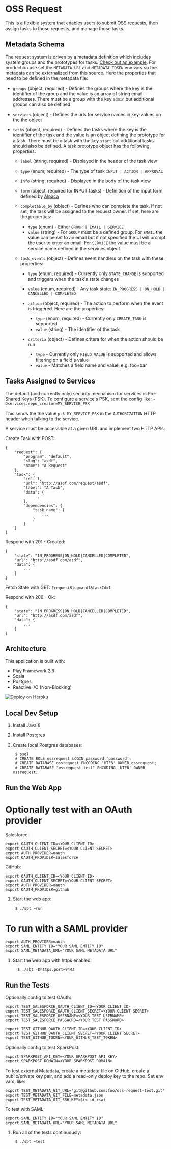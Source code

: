OSS Request
====================

This is a flexible system that enables users to submit OSS requests, then assign tasks to those requests, and manage those tasks.

Metadata Schema
---------------

The request system is driven by a metadata definition which includes system groups and the prototypes for tasks.  [Check out an example](examples/metadata.json).  For production use set the `METADATA_URL` and `METADATA_TOKEN` env vars so the metadata can be externalized from this source.  Here the properties that need to be defined in the metadata file:

- `groups` (object, required) - Defines the groups where the key is the identifier of the group and the value is an array of string email addresses.  There must be a group with the key `admin` but additional groups can also be defined.
- `services` (object) - Defines the urls for service names in key-values on the the object
- `tasks` (object, required) - Defines the tasks where the key is the identifier of the task and the value is an object defining the prototype for a task.  There must be a task with the key `start` but additional tasks should also be defined.  A task prototype object has the following properties:

    - `label` (string, required) - Displayed in the header of the task view
    - `type` (enum, required) - The type of task `INPUT | ACTION | APPROVAL`
    - `info` (string, required) - Displayed in the body of the task view
    - `form` (object, required for INPUT tasks) - Definition of the input form defined by [Alpaca](http://www.alpacajs.org)
    - `completable_by` (object) - Defines who can complete the task.  If not set, the task will be assigned to the request owner. If set, here are the properties:

        - `type` (enum) - Either `GROUP | EMAIL | SERVICE`
        - `value` (string) - For `GROUP` must be a defined group.  For `EMAIL` the value can be set to an email but if not specified the UI will prompt the user to enter an email.  For `SERVICE` the value must be a service name defined in the services object.

    - `task_events` (object) - Defines event handlers on the task with these properties:

        - `type` (enum, required) - Currently only `STATE_CHANGE` is supported and triggers when the task's state changes
        - `value` (enum, required) - Any task state: `IN_PROGRESS | ON_HOLD | CANCELLED | COMPLETED`
        - `action` (object, required) - The action to perform when the event is triggered.  Here are the properties:

            - `type` (enum, required) - Currently only `CREATE_TASK` is supported
            - `value` (string) - The identifier of the task

        - `criteria` (object) - Defines critera for when the action should be run
            - `type` - Currently only `FIELD_VALUE` is supported and allows filtering on a field's value
            - `value` - Matches a field name and value, e.g. foo=bar


Tasks Assigned to Services
--------------------------

The default (and currently only) security mechanism for services is Pre-Shared Keys (PSK).  To configure a service's PSK, sent the config like:
`-Dservices.repo_creator=MY_SERVICE_PSK`

This sends the the value `psk MY_SERVICE_PSK` in the `AUTHORIZATION` HTTP header when talking to the service.

A service must be accessible at a given URL and implement two HTTP APIs:

Create Task with POST:

```
{
    "request": {
        "program": "default",
        "slug": "asdf",
        "name": "A Request"
    },
    "task": {
        "id": 1,
        "url": "http://asdf.com/request/asdf",
        "label": "A Task",
        "data": {
            ...
        },
        "dependencies": {
            "task_name": {
                ...
            }
        }
    }
}

```

Respond with 201 - Created:

```
{
    "state": "IN_PROGRESS|ON_HOLD|CANCELLED|COMPLETED",
    "url": "http://asdf.com/asdf",
    "data": {
        ...
    }
}
```


Fetch State with GET: `?requestSlug=asdf&taskId=1`

Respond with 200 - Ok:
```
{
    "state": "IN_PROGRESS|ON_HOLD|CANCELLED|COMPLETED",
    "url": "http://asdf.com/asdf",
    "data": {
        ...
    }
}
```


Architecture
------------

This application is built with:
- Play Framework 2.6
- Scala
- Postgres
- Reactive I/O (Non-Blocking)

[![Deploy on Heroku](https://www.herokucdn.com/deploy/button.svg)](https://heroku.com/deploy)


Local Dev Setup
---------------

1. Install Java 8
1. Install Postgres
1. Create local Postgres databases:

        $ psql
        # CREATE ROLE ossrequest LOGIN password 'password';
        # CREATE DATABASE ossrequest ENCODING 'UTF8' OWNER ossrequest;
        # CREATE DATABASE "ossrequest-test" ENCODING 'UTF8' OWNER ossrequest;


Run the Web App
---------------

# Optionally test with an OAuth provider

Salesforce:

```
export OAUTH_CLIENT_ID=<YOUR CLIENT ID>
export OAUTH_CLIENT_SECRET=<YOUR CLIENT SECRET>
export AUTH_PROVIDER=oauth
export OAUTH_PROVIDER=salesforce
```

GitHub:

```
export OAUTH_CLIENT_ID=<YOUR CLIENT ID>
export OAUTH_CLIENT_SECRET=<YOUR CLIENT SECRET>
export AUTH_PROVIDER=oauth
export OAUTH_PROVIDER=github
```

1. Start the web app:

        $ ./sbt ~run

# To run with a SAML provider

```
export AUTH_PROVIDER=oauth
export SAML_ENTITY_ID="YOUR SAML ENTITY ID"
export SAML_METADATA_URL="YOUR SAML METADATA URL"
```

1. Start the web app with https enabled:

         $ ./sbt -Dhttps.port=9443


Run the Tests
-------------

Optionally config to test OAuth:

```
export TEST_SALESFORCE_OAUTH_CLIENT_ID=<YOUR CLIENT ID>
export TEST_SALESFORCE_OAUTH_CLIENT_SECRET=<YOUR CLIENT SECRET>
export TEST_SALESFORCE_USERNAME=<YOUR TEST USERNAME>
export TEST_SALESFORCE_PASSWORD=<YOUR TEST PASSWORD>

export TEST_GITHUB_OAUTH_CLIENT_ID=<YOUR CLIENT ID>
export TEST_GITHUB_OAUTH_CLIENT_SECRET=<YOUR CLIENT SECRET>
export TEST_GITHUB_TOKEN=<YOUR_GITHUB_TEST_TOKEN>
```

Optionally config to test SparkPost:

```
export SPARKPOST_API_KEY=<YOUR SPARKPOST API KEY>
export SPARKPOST_DOMAIN=<YOUR SPARKPOST DOMAIN>
```

To test external Metadata, create a metadata file on GitHub, create a public/private key pair, and add a read-only deploy key to the repo.  Set env vars, like:

```
export TEST_METADATA_GIT_URL='git@github.com:foo/oss-request-test.git'
export TEST_METADATA_GIT_FILE=metadata.json
export TEST_METADATA_GIT_SSH_KEY=$(< id_rsa)
```

To test with SAML:

```
export SAML_ENTITY_ID="YOUR SAML ENTITY ID"
export SAML_METADATA_URL="YOUR SAML METADATA URL"
```

1. Run all of the tests continuously:

        $ ./sbt ~test

